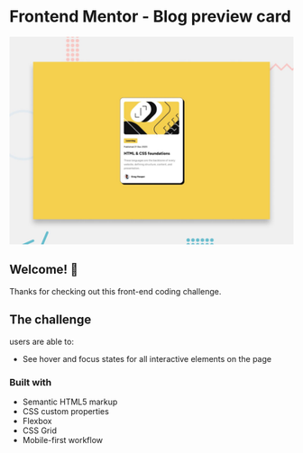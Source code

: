# Frontend Mentor - Blog preview card

![Design preview for the Blog preview card coding challenge](./design/desktop-preview.jpg)

## Welcome! 👋

Thanks for checking out this front-end coding challenge.

## The challenge

users are able to:

- See hover and focus states for all interactive elements on the page

### Built with

- Semantic HTML5 markup
- CSS custom properties
- Flexbox
- CSS Grid
- Mobile-first workflow